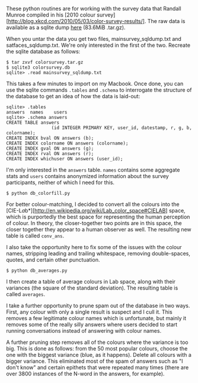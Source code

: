 These python routines are for working with the survey data that Randall Munroe compiled in his [2010 colour survey][http://blog.xkcd.com/2010/05/03/color-survey-results/]. The raw data is available as a sqlite dump [here](http://xkcd.com/color/colorsurvey.tar.gz) (83.6MiB .tar.gz).

When you untar the data you get two files, mainsurvey_sqldump.txt and satfaces_sqldump.txt. We're only interested in the first of the two. Recreate the sqlite database as follows:

```
$ tar zxvf colorsurvey.tar.gz
$ sqlite3 colorsurvey.db
sqlite> .read mainsurvey_sqldump.txt
```

This takes a few minutes to import on my Macbook. Once done, you can use the sqlite commands `.tables` and `.schema` to interrogate the structure of the database to get an idea of how the data is laid-out:

```
sqlite> .tables
answers  names    users
sqlite> .schema answers
CREATE TABLE answers
                 (id INTEGER PRIMARY KEY, user_id, datestamp, r, g, b, colorname);
CREATE INDEX bval ON answers (b);
CREATE INDEX colorname ON answers (colorname);
CREATE INDEX gval ON answers (g);
CREATE INDEX rval ON answers (r);
CREATE INDEX whichuser ON answers (user_id);
```

I'm only interested in the `answers` table. `names` contains some aggregate stats and `users` contains anonymized information about the survey participants, neither of which I need for this.

```
$ python db_colorfill.py
```

For better colour-matching, I decided to convert all the colours into the [CIE-L*a*b*][http://en.wikipedia.org/wiki/Lab_color_space#CIELAB] space, which is purportedly the best space for representing the human perception of colour. In theory, the closer-together two points are in this space, the closer together they appear to a human observer as well. The resulting new table is called `conv_ans`.

I also take the opportunity here to fix some of the issues with the colour names, stripping leading and trailing whitespace, removing double-spaces, quotes, and certain other punctuation.

```
$ python db_averages.py
```

I then create a table of average colours in Lab space, along with their variances (the square of the standard deviation). The resulting table is called `averages`.

I take a further opportunity to prune spam out of the database in two ways. First, any colour with only a single result is suspect and I cull it. This removes a few legitimate colour names which is unfortunate, but mainly it removes some of the really silly answers where users decided to start running conversations instead of answering with colour names.

A further pruning step removes all of the colours where the variance is too big. This is done as follows: from the 50 most popular colours, choose the one with the biggest variance (blue, as it happens). Delete all colours with a bigger variance. This eliminated most of the spam of answers such as "I don't know" and certain epithets that were repeated many times (there are over 3800 instances of the N-word in the answers, for example).

